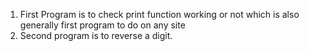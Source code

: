1) First Program is to check print function working or not which is also generally first program to do on any site
2) Second program is to reverse a digit.
